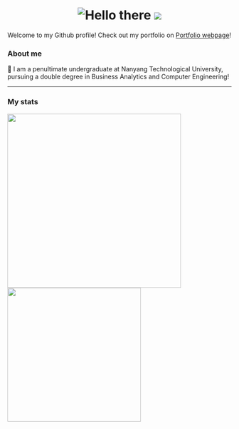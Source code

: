 <h1 align="center">
    <img src="https://readme-typing-svg.herokuapp.com?font=Squada+One&pause=1000&center=true&random=false&width=435&lines=Hello+there" alt="Hello there">
    <img src="[https://giphy.com/embed/xTiIzJSKB4l7xTouE8](https://media.giphy.com/media/v1.Y2lkPTc5MGI3NjExZjQ2ZGY0bzZweG1kOHV0dmtzM2kydWNjYzV3ajVqcDg4ZnNkZTEzZSZlcD12MV9pbnRlcm5hbF9naWZfYnlfaWQmY3Q9Zw/xTiIzJSKB4l7xTouE8/giphy.gif)"> 
</h1>

<div align="left">
    Welcome to my Github profile! Check out my portfolio on <a href="https://zhihaohong52.github.io">Portfolio webpage</a>!
</div>

<div align="left">
    <h3> About me </h3>
    📖 I am a penultimate undergraduate at Nanyang Technological University, pursuing a double degree in Business Analytics and Computer Engineering!
</div>

<hr/>
<h3 align="left"> My stats</h3>
<div align="left">
<img width="390" src="https://github-readme-stats.vercel.app/api?username=zhihaohong52&show_icons=true&theme=radial">
<img width="300" src="https://github-readme-stats.vercel.app/api/top-langs/?username=zhihaohong52&layout=compact">
</div>

<!--
**zhihaohong52/zhihaohong52** is a ✨ _special_ ✨ repository because its `README.md` (this file) appears on your GitHub profile.

Here are some ideas to get you started:

- 🔭 I’m currently working on ...
- 🌱 I’m currently learning ...
- 👯 I’m looking to collaborate on ...
- 🤔 I’m looking for help with ...
- 💬 Ask me about ...
- 📫 How to reach me: ...
- 😄 Pronouns: ...
- ⚡ Fun fact: ...
-->
